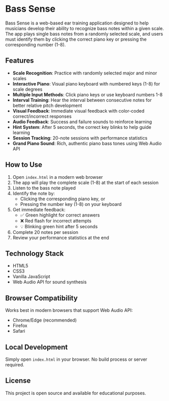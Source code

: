# Bass Sense

Bass Sense is a web-based ear training application designed to help musicians develop their ability to recognize bass notes within a given scale. The app plays single bass notes from a randomly selected scale, and users must identify them by clicking the correct piano key or pressing the corresponding number (1-8).

## Features

- **Scale Recognition**: Practice with randomly selected major and minor scales
- **Interactive Piano**: Visual piano keyboard with numbered keys (1-8) for scale degrees
- **Multiple Input Methods**: Click piano keys or use keyboard numbers 1-8
- **Interval Training**: Hear the interval between consecutive notes for better relative pitch development
- **Visual Feedback**: Immediate visual feedback with color-coded correct/incorrect responses
- **Audio Feedback**: Success and failure sounds to reinforce learning
- **Hint System**: After 5 seconds, the correct key blinks to help guide learning
- **Session Tracking**: 20-note sessions with performance statistics
- **Grand Piano Sound**: Rich, authentic piano bass tones using Web Audio API

## How to Use

1. Open `index.html` in a modern web browser
2. The app will play the complete scale (1-8) at the start of each session
3. Listen to the bass note played
4. Identify the note by:
   - Clicking the corresponding piano key, or
   - Pressing the number key (1-8) on your keyboard
5. Get immediate feedback:
   - ✅ Green highlight for correct answers
   - ❌ Red flash for incorrect attempts
   - 💡 Blinking green hint after 5 seconds
6. Complete 20 notes per session
7. Review your performance statistics at the end

## Technology Stack

- HTML5
- CSS3
- Vanilla JavaScript
- Web Audio API for sound synthesis

## Browser Compatibility

Works best in modern browsers that support Web Audio API:
- Chrome/Edge (recommended)
- Firefox
- Safari

## Local Development

Simply open `index.html` in your browser. No build process or server required.

## License

This project is open source and available for educational purposes.